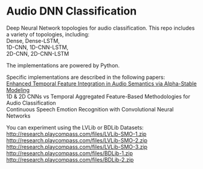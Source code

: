 # Audio DNN Classification
Deep Neural Network topologies for audio classification. This repo includes a variety of topologies, including:  
Dense, Dense-LSTM,  
1D-CNN, 1D-CNN-LSTM,  
2D-CNN, 2D-CNN-LSTM  

The implementations are powered by Python.

Specific implementations are described in the following papers:  
[Enhanced Temporal Feature Integration in Audio Semantics via Alpha-Stable Modeling](https://scholar.google.gr/citations?hl=en&user=PI4P918AAAAJ&view_op=list_works&sortby=pubdate#d=gs_md_cita-d&u=%2Fcitations%3Fview_op%3Dview_citation%26hl%3Den%26user%3DPI4P918AAAAJ%26sortby%3Dpubdate%26citation_for_view%3DPI4P918AAAAJ%3Ar0BpntZqJG4C%26tzom%3D-180)    
1D & 2D CNNs vs Temporal Aggregated Feature-Based Methodologies for Audio Classification  
Continuous Speech Emotion Recognition with Convolutional Neural Networks  

You can experiment using the LVLib or BDLib Datasets:  
http://research.playcompass.com/files/LVLib-SMO-1.zip  
http://research.playcompass.com/files/LVLib-SMO-2.zip  
http://research.playcompass.com/files/LVLib-SMO-3.zip  
http://research.playcompass.com/files/BDLib-1.zip  
http://research.playcompass.com/files/BDLib-2.zip  
